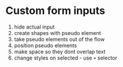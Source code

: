 # Custom form inputs

1. hide actual input
2. create shapes with pseudo element
3. take pseudo elements out of the flow
4. position pseudo elements
5. make space so they dont overlap text
6. change styles on selected - use `+` selector